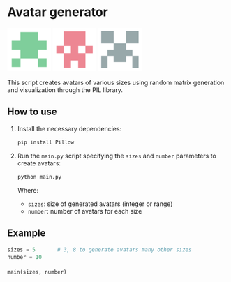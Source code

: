 # Avatar generator

<div>
     <img src="avatars/avatars4x4/avatar_3.png" alt="Image 1" style="width:100px; height:100px;">
     <img src="avatars/avatars5x5/avatar_0.png" style="width:100px; height:100px;">
     <img src="avatars/avatars6x6/avatar_0.png" style="width:100px; height:100px;">
<div/>

This script creates avatars of various sizes using random matrix generation and visualization through the PIL library.

## How to use

1. Install the necessary dependencies:

     ```bash
     pip install Pillow
     ```

2. Run the `main.py` script specifying the `sizes` and `number` parameters to create avatars:

     ```bash
     python main.py
     ```

    Where:
    - `sizes`: size of generated avatars (integer or range)
    - `number`: number of avatars for each size

## Example

```python
sizes = 5       # 3, 8 to generate avatars many other sizes 
number = 10

main(sizes, number)
```
